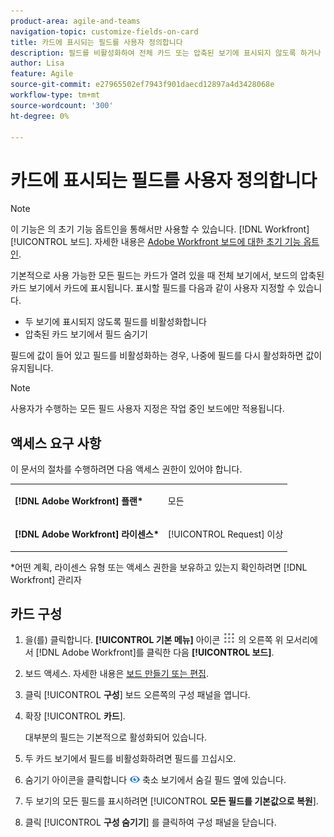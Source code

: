 ```yaml
---
product-area: agile-and-teams
navigation-topic: customize-fields-on-card
title: 카드에 표시되는 필드를 사용자 정의합니다
description: 필드를 비활성화하여 전체 카드 또는 압축된 보기에 표시되지 않도록 하거나 압축된 카드 보기에서 필드를 숨기면 카드에 표시되는 필드를 사용자 지정할 수 있습니다.
author: Lisa
feature: Agile
source-git-commit: e27965502ef7943f901daecd12897a4d3428068e
workflow-type: tm+mt
source-wordcount: '300'
ht-degree: 0%

---
```



# 카드에 표시되는 필드를 사용자 정의합니다

>[!NOTE]
>
>이 기능은 의 초기 기능 옵트인을 통해서만 사용할 수 있습니다. [!DNL Workfront] [!UICONTROL 보드]. 자세한 내용은 [Adobe Workfront 보드에 대한 초기 기능 옵트인](/help/quicksilver/agile/get-started-with-boards/boards-early-feature-opt-in.md).

기본적으로 사용 가능한 모든 필드는 카드가 열려 있을 때 전체 보기에서, 보드의 압축된 카드 보기에서 카드에 표시됩니다. 표시할 필드를 다음과 같이 사용자 지정할 수 있습니다.

* 두 보기에 표시되지 않도록 필드를 비활성화합니다
* 압축된 카드 보기에서 필드 숨기기

필드에 값이 들어 있고 필드를 비활성화하는 경우, 나중에 필드를 다시 활성화하면 값이 유지됩니다.

>[!NOTE]
>
>사용자가 수행하는 모든 필드 사용자 지정은 작업 중인 보드에만 적용됩니다.

## 액세스 요구 사항

이 문서의 절차를 수행하려면 다음 액세스 권한이 있어야 합니다.

<table style="table-layout:auto"> 
 <col> 
 </col> 
 <col> 
 </col> 
 <tbody> 
  <tr> 
   <td role="rowheader"><strong>[!DNL Adobe Workfront] 플랜*</strong></td> 
   <td> <p>모든</p> </td> 
  </tr> 
  <tr> 
   <td role="rowheader"><strong>[!DNL Adobe Workfront] 라이센스*</strong></td> 
   <td> <p>[!UICONTROL Request] 이상</p> </td> 
  </tr>
   </tbody> 
</table>

&#42;어떤 계획, 라이센스 유형 또는 액세스 권한을 보유하고 있는지 확인하려면 [!DNL Workfront] 관리자

## 카드 구성

1. 을(를) 클릭합니다. **[!UICONTROL 기본 메뉴]** 아이콘 ![](assets/main-menu-icon.png) 의 오른쪽 위 모서리에서 [!DNL Adobe Workfront]를 클릭한 다음 **[!UICONTROL 보드]**.
1. 보드 액세스. 자세한 내용은 [보드 만들기 또는 편집](../../agile/get-started-with-boards/create-edit-board.md).
1. 클릭 [!UICONTROL **구성**] 보드 오른쪽의 구성 패널을 엽니다.
1. 확장 [!UICONTROL **카드**].

   대부분의 필드는 기본적으로 활성화되어 있습니다.

1. 두 카드 보기에서 필드를 비활성화하려면 필드를 끄십시오.
1. 숨기기 아이콘을 클릭합니다 ![아이콘 숨기기](assets/eye-hide-icon.png) 축소 보기에서 숨길 필드 옆에 있습니다.
1. 두 보기의 모든 필드를 표시하려면 [!UICONTROL **모든 필드를 기본값으로 복원**].
1. 클릭 [!UICONTROL **구성 숨기기**] 를 클릭하여 구성 패널을 닫습니다.
